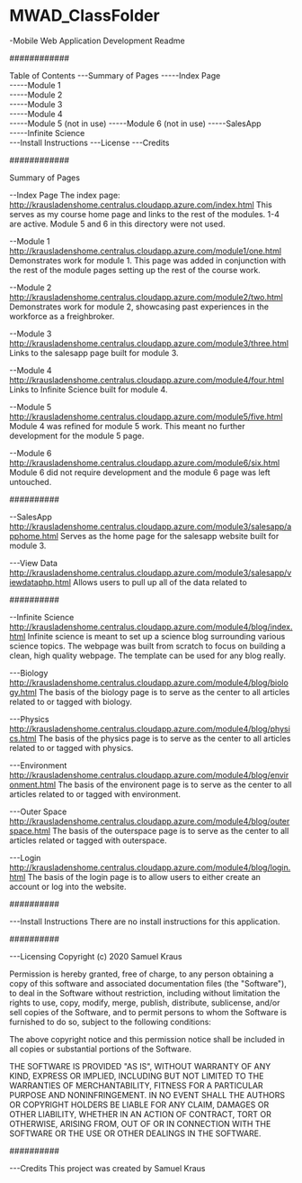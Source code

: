 # MWAD_ClassFolder
-Mobile Web Application Development Readme

############

Table of Contents
---Summary of Pages
-----Index Page  
-----Module 1  
-----Module 2  
-----Module 3  
-----Module 4  
-----Module 5 (not in use)
-----Module 6 (not in use)
-----SalesApp  
-----Infinite Science  
---Install Instructions
---License
---Credits

############

Summary of Pages

--Index Page
The index page: http://krausladenshome.centralus.cloudapp.azure.com/index.html
This serves as my course home page and links to the rest of the modules. 1-4 are active.
Module 5 and 6 in this directory were not used.

--Module 1
http://krausladenshome.centralus.cloudapp.azure.com/module1/one.html
Demonstrates work for module 1.  This page was added in conjunction with the rest of the 
module pages setting up the rest of the course work.

--Module 2
http://krausladenshome.centralus.cloudapp.azure.com/module2/two.html
Demonstrates work for module 2, showcasing past experiences in the workforce as a freighbroker.

--Module 3
http://krausladenshome.centralus.cloudapp.azure.com/module3/three.html
Links to the salesapp page built for module 3.

--Module 4
http://krausladenshome.centralus.cloudapp.azure.com/module4/four.html
Links to Infinite Science built for module 4.

--Module 5
http://krausladenshome.centralus.cloudapp.azure.com/module5/five.html
Module 4 was refined for module 5 work.  This meant no further development for the module 5 page.

--Module 6
http://krausladenshome.centralus.cloudapp.azure.com/module6/six.html
Module 6 did not require development and the module 6 page was left untouched.

##########

--SalesApp
http://krausladenshome.centralus.cloudapp.azure.com/module3/salesapp/apphome.html
Serves as the home page for the salesapp website built for module 3.

---View Data
http://krausladenshome.centralus.cloudapp.azure.com/module3/salesapp/viewdataphp.html
Allows users to pull up all of the data related to 

##########

--Infinite Science
http://krausladenshome.centralus.cloudapp.azure.com/module4/blog/index.html
Infinite science is meant to set up a science blog surrounding various science topics.  The webpage was built from scratch to 
focus on building a clean, high quality webpage.  The template can be used for any blog really.

---Biology
http://krausladenshome.centralus.cloudapp.azure.com/module4/blog/biology.html
The basis of the biology page is to serve as the center to all articles related to or tagged with biology.

---Physics
http://krausladenshome.centralus.cloudapp.azure.com/module4/blog/physics.html
The basis of the physics page is to serve as the center to all articles related to or tagged with physics.

---Environment
http://krausladenshome.centralus.cloudapp.azure.com/module4/blog/environment.html
The basis of the environent page is to serve as the center to all articles related to or tagged with environment.

---Outer Space
http://krausladenshome.centralus.cloudapp.azure.com/module4/blog/outerspace.html
The basis of the outerspace page is to serve as the center to all articles related or tagged with outerspace.

---Login
http://krausladenshome.centralus.cloudapp.azure.com/module4/blog/login.html
The basis of the login page is to allow users to either create an account or log into the website.

##########

---Install Instructions
There are no install instructions for this application.

##########

---Licensing
Copyright (c) 2020 Samuel Kraus

Permission is hereby granted, free of charge, to any person obtaining a copy
of this software and associated documentation files (the "Software"), to deal
in the Software without restriction, including without limitation the rights
to use, copy, modify, merge, publish, distribute, sublicense, and/or sell
copies of the Software, and to permit persons to whom the Software is
furnished to do so, subject to the following conditions:

The above copyright notice and this permission notice shall be included in all
copies or substantial portions of the Software.

THE SOFTWARE IS PROVIDED "AS IS", WITHOUT WARRANTY OF ANY KIND, EXPRESS OR
IMPLIED, INCLUDING BUT NOT LIMITED TO THE WARRANTIES OF MERCHANTABILITY,
FITNESS FOR A PARTICULAR PURPOSE AND NONINFRINGEMENT. IN NO EVENT SHALL THE
AUTHORS OR COPYRIGHT HOLDERS BE LIABLE FOR ANY CLAIM, DAMAGES OR OTHER
LIABILITY, WHETHER IN AN ACTION OF CONTRACT, TORT OR OTHERWISE, ARISING FROM,
OUT OF OR IN CONNECTION WITH THE SOFTWARE OR THE USE OR OTHER DEALINGS IN THE
SOFTWARE.

##########

---Credits
This project was created by Samuel Kraus



